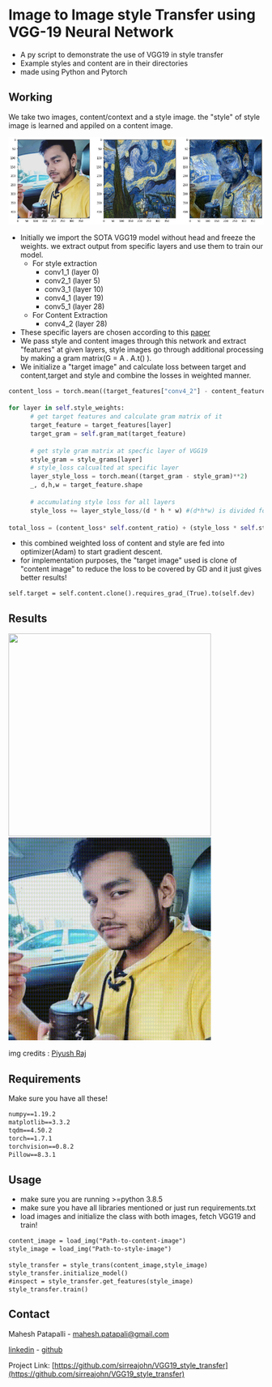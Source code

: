 # Image to Image style Transfer using VGG-19 Neural Network

 - A py script to demonstrate the use of VGG19 in style transfer
 - Example styles and content are in their directories
 - made using Python and Pytorch

## Working 

We take two images, content/context and a style image. the "style" of style image is learned and appiled on a content image.

![out_1](https://github.com/sirreajohn/VGG19_style_transfer/blob/main/outs/download%20(1).png)

- Initially we import the SOTA VGG19 model without head and freeze the weights. we extract output from specific layers and use them to train our model.
  - For style extraction
    - conv1_1 (layer 0)
    - conv2_1 (layer 5)
    - conv3_1 (layer 10)
    - conv4_1 (layer 19)
    - conv5_1 (layer 28)
  - For Content Extraction
    - conv4_2 (layer 28)
- These specific layers are chosen according to this [paper](https://openaccess.thecvf.com/content_cvpr_2016/papers/Gatys_Image_Style_Transfer_CVPR_2016_paper.pdf)
- We pass style and content images through this network and extract "features" at given layers, style images go through additional processing by making a gram matrix(G = A . A.t() ). 
- We initialize a "target image" and calculate loss between target and content,target and style and combine the losses in weighted manner.
```Python
content_loss = torch.mean((target_features["conv4_2"] - content_features["conv4_2"])**2)

for layer in self.style_weights:
      # get target features and calculate gram matrix of it 
      target_feature = target_features[layer]
      target_gram = self.gram_mat(target_feature)

      # get style gram matrix at specfic layer of VGG19
      style_gram = style_grams[layer]
      # style_loss calcualted at specific layer 
      layer_style_loss = torch.mean((target_gram - style_gram)**2)
      _, d,h,w = target_feature.shape

      # accumulating style loss for all layers
      style_loss += layer_style_loss/(d * h * w) #(d*h*w) is divided for normalization

total_loss = (content_loss* self.content_ratio) + (style_loss * self.style_ratio)
```
- this combined weighted loss of content and style are fed into optimizer(Adam) to start gradient descent.
- for implementation purposes, the "target image" used is clone of "content image" to reduce the loss to be covered by GD and it just gives better results!
```
self.target = self.content.clone().requires_grad_(True).to(self.dev)
``` 

## Results
<img src="https://github.com/sirreajohn/VGG19_style_transfer/blob/main/outs/Mona.gif" width="400" height = "400"/> <img src="https://github.com/sirreajohn/VGG19_style_transfer/blob/main/outs/pilus_test_4.gif" width="400" height = "400"/>


img credits : [Piyush Raj](https://www.linkedin.com/in/piyush-raj-988961167/)

## Requirements
Make sure you have all these!
```
numpy==1.19.2
matplotlib==3.3.2
tqdm==4.50.2
torch==1.7.1
torchvision==0.8.2
Pillow==8.3.1
```

## Usage 
- make sure you are running >=python 3.8.5
- make sure you have all libraries mentioned or just run requirements.txt
- load images and initialize the class with both images, fetch VGG19 and train!

```
content_image = load_img("Path-to-content-image")
style_image = load_img("Path-to-style-image")

style_transfer = style_trans(content_image,style_image)
style_transfer.initialize_model()
#inspect = style_transfer.get_features(style_image)
style_transfer.train()
```

## Contact

Mahesh Patapalli - mahesh.patapali@gmail.com

[linkedin](https://www.linkedin.com/in/mahesh-patapalli-bba1aa191/) - [github](https://github.com/sirreajohn)

Project Link: [https://github.com/sirreajohn/VGG19_style_transfer](https://github.com/sirreajohn/VGG19_style_transfer)
     
